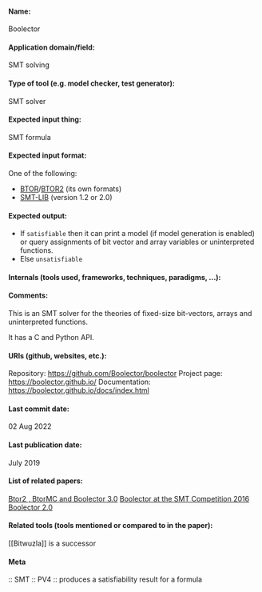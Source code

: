 #### Name:
Boolector

#### Application domain/field:
SMT solving

#### Type of tool (e.g. model checker, test generator):
SMT solver

#### Expected input thing:
SMT formula

#### Expected input format:
One of the following:
- [BTOR](../../../Formats/BTOR.md)/[BTOR2](../../../Formats/BTOR2.md) (its own formats)
- [SMT-LIB](../../../Formats/SMT-LIB.md) (version 1.2 or 2.0)

#### Expected output:
- If `satisfiable` then it can print a model (if model generation is enabled) or query assignments of bit vector and array variables or uninterpreted functions.
- Else `unsatisfiable` 

#### Internals (tools used, frameworks, techniques, paradigms, ...):

#### Comments:
This is an SMT solver for the theories of fixed-size bit-vectors, arrays and uninterpreted functions.

It has a C and Python API.

#### URIs (github, websites, etc.):
Repository: https://github.com/Boolector/boolector
Project page: https://boolector.github.io/
Documentation: https://boolector.github.io/docs/index.html

#### Last commit date:
02 Aug 2022

#### Last publication date:
July 2019

#### List of related papers:
[Btor2 , BtorMC and Boolector 3.0](https://doi.org/10.1007/978-3-319-96145-3_32)
[Boolector at the SMT Competition 2016](https://doi.org/10.35011/fmvtr.2016-1)
[Boolector 2.0](https://doi.org/10.3233/SAT190101)

#### Related tools (tools mentioned or compared to in the paper):
[[Bitwuzla]] is a successor

#### Meta
:: SMT
:: PV4 :: produces a satisfiability result for a formula